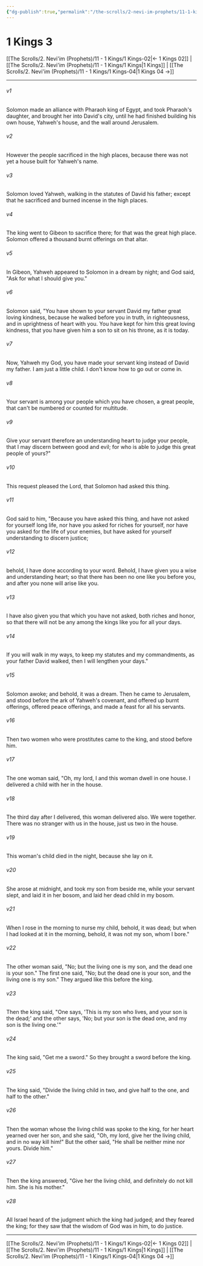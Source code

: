 ```yaml
---
{"dg-publish":true,"permalink":"/the-scrolls/2-nevi-im-prophets/11-1-kings/1-kings-03/","tags":["#TheScrolls","#Neviim"]}
---
```


# 1 Kings 3



[[The Scrolls/2. Nevi'im (Prophets)/11 - 1 Kings/1 Kings-02\|← 1 Kings 02]] | [[The Scrolls/2. Nevi'im (Prophets)/11 - 1 Kings/1 Kings\|1 Kings]] | [[The Scrolls/2. Nevi'im (Prophets)/11 - 1 Kings/1 Kings-04\|1 Kings 04 →]]
***



###### v1 
Solomon made an alliance with Pharaoh king of Egypt, and took Pharaoh's daughter, and brought her into David's city, until he had finished building his own house, Yahweh's house, and the wall around Jerusalem. 

###### v2 
However the people sacrificed in the high places, because there was not yet a house built for Yahweh's name. 

###### v3 
Solomon loved Yahweh, walking in the statutes of David his father; except that he sacrificed and burned incense in the high places. 

###### v4 
The king went to Gibeon to sacrifice there; for that was the great high place. Solomon offered a thousand burnt offerings on that altar. 

###### v5 
In Gibeon, Yahweh appeared to Solomon in a dream by night; and God said, "Ask for what I should give you." 

###### v6 
Solomon said, "You have shown to your servant David my father great loving kindness, because he walked before you in truth, in righteousness, and in uprightness of heart with you. You have kept for him this great loving kindness, that you have given him a son to sit on his throne, as it is today. 

###### v7 
Now, Yahweh my God, you have made your servant king instead of David my father. I am just a little child. I don't know how to go out or come in. 

###### v8 
Your servant is among your people which you have chosen, a great people, that can't be numbered or counted for multitude. 

###### v9 
Give your servant therefore an understanding heart to judge your people, that I may discern between good and evil; for who is able to judge this great people of yours?" 

###### v10 
This request pleased the Lord, that Solomon had asked this thing. 

###### v11 
God said to him, "Because you have asked this thing, and have not asked for yourself long life, nor have you asked for riches for yourself, nor have you asked for the life of your enemies, but have asked for yourself understanding to discern justice; 

###### v12 
behold, I have done according to your word. Behold, I have given you a wise and understanding heart; so that there has been no one like you before you, and after you none will arise like you. 

###### v13 
I have also given you that which you have not asked, both riches and honor, so that there will not be any among the kings like you for all your days. 

###### v14 
If you will walk in my ways, to keep my statutes and my commandments, as your father David walked, then I will lengthen your days." 

###### v15 
Solomon awoke; and behold, it was a dream. Then he came to Jerusalem, and stood before the ark of Yahweh's covenant, and offered up burnt offerings, offered peace offerings, and made a feast for all his servants. 

###### v16 
Then two women who were prostitutes came to the king, and stood before him. 

###### v17 
The one woman said, "Oh, my lord, I and this woman dwell in one house. I delivered a child with her in the house. 

###### v18 
The third day after I delivered, this woman delivered also. We were together. There was no stranger with us in the house, just us two in the house. 

###### v19 
This woman's child died in the night, because she lay on it. 

###### v20 
She arose at midnight, and took my son from beside me, while your servant slept, and laid it in her bosom, and laid her dead child in my bosom. 

###### v21 
When I rose in the morning to nurse my child, behold, it was dead; but when I had looked at it in the morning, behold, it was not my son, whom I bore." 

###### v22 
The other woman said, "No; but the living one is my son, and the dead one is your son." The first one said, "No; but the dead one is your son, and the living one is my son." They argued like this before the king. 

###### v23 
Then the king said, "One says, 'This is my son who lives, and your son is the dead;' and the other says, 'No; but your son is the dead one, and my son is the living one.'" 

###### v24 
The king said, "Get me a sword." So they brought a sword before the king. 

###### v25 
The king said, "Divide the living child in two, and give half to the one, and half to the other." 

###### v26 
Then the woman whose the living child was spoke to the king, for her heart yearned over her son, and she said, "Oh, my lord, give her the living child, and in no way kill him!" But the other said, "He shall be neither mine nor yours. Divide him." 

###### v27 
Then the king answered, "Give her the living child, and definitely do not kill him. She is his mother." 

###### v28 
All Israel heard of the judgment which the king had judged; and they feared the king; for they saw that the wisdom of God was in him, to do justice.

***
[[The Scrolls/2. Nevi'im (Prophets)/11 - 1 Kings/1 Kings-02\|← 1 Kings 02]] | [[The Scrolls/2. Nevi'im (Prophets)/11 - 1 Kings/1 Kings\|1 Kings]] | [[The Scrolls/2. Nevi'im (Prophets)/11 - 1 Kings/1 Kings-04\|1 Kings 04 →]]
